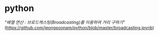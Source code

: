 # python

*"배열 연산 : 브로드캐스팅(Broadcasting)를 이용하여 거리 구하기"* (https://github.com/jeongsoonam/python/blob/master/broadcasting.ipynb)

